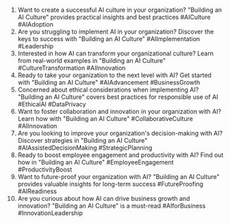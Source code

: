 1. Want to create a successful AI culture in your organization? "Building an AI Culture" provides practical insights and best practices #AICulture #AIAdoption
2. Are you struggling to implement AI in your organization? Discover the keys to success with "Building an AI Culture" #AIImplementation #Leadership
3. Interested in how AI can transform your organizational culture? Learn from real-world examples in "Building an AI Culture" #CultureTransformation #AIInnovation
4. Ready to take your organization to the next level with AI? Get started with "Building an AI Culture" #AIAdvancement #BusinessGrowth
5. Concerned about ethical considerations when implementing AI? "Building an AI Culture" covers best practices for responsible use of AI #EthicalAI #DataPrivacy
6. Want to foster collaboration and innovation in your organization with AI? Learn how with "Building an AI Culture" #CollaborativeCulture #AIInnovation
7. Are you looking to improve your organization's decision-making with AI? Discover strategies in "Building an AI Culture" #AIAssistedDecisionMaking #StrategicPlanning
8. Ready to boost employee engagement and productivity with AI? Find out how in "Building an AI Culture" #EmployeeEngagement #ProductivityBoost
9. Want to future-proof your organization with AI? "Building an AI Culture" provides valuable insights for long-term success #FutureProofing #AIReadiness
10. Are you curious about how AI can drive business growth and innovation? "Building an AI Culture" is a must-read #AIforBusiness #InnovationLeadership
